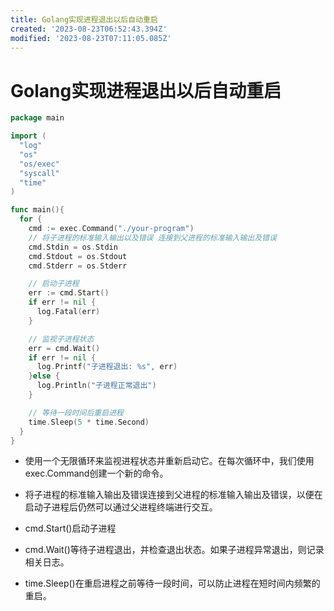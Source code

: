 ```yaml
---
title: Golang实现进程退出以后自动重启
created: '2023-08-23T06:52:43.394Z'
modified: '2023-08-23T07:11:05.085Z'
---
```


# Golang实现进程退出以后自动重启

```go
package main

import (
  "log"
  "os"
  "os/exec"
  "syscall"
  "time"
)

func main(){
  for {
    cmd := exec.Command("./your-program")
    // 将子进程的标准输入输出以及错误 连接到父进程的标准输入输出及错误
    cmd.Stdin = os.Stdin
    cmd.Stdout = os.Stdout
    cmd.Stderr = os.Stderr

    // 启动子进程
    err := cmd.Start()
    if err != nil {
      log.Fatal(err)
    }

    // 监视子进程状态
    err = cmd.Wait()
    if err != nil {
      log.Printf("子进程退出: %s", err)
    }else {
      log.Println("子进程正常退出")
    }

    // 等待一段时间后重启进程
    time.Sleep(5 * time.Second)
  }
}
```

- 使用一个无限循环来监视进程状态并重新启动它。在每次循环中，我们使用exec.Command创建一个新的命令。

- 将子进程的标准输入输出及错误连接到父进程的标准输入输出及错误，以便在启动子进程后仍然可以通过父进程终端进行交互。

- cmd.Start()启动子进程

- cmd.Wait()等待子进程退出，并检查退出状态。如果子进程异常退出，则记录相关日志。

- time.Sleep()在重启进程之前等待一段时间，可以防止进程在短时间内频繁的重启。

